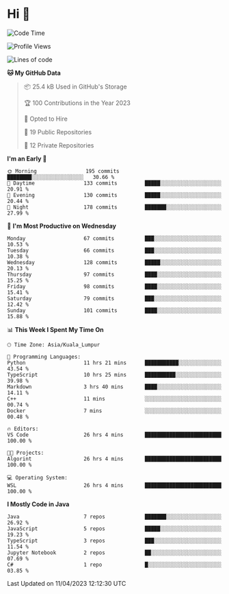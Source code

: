 <h1>Hi 👋</h1>

<!--START_SECTION:waka-->
![Code Time](http://img.shields.io/badge/Code%20Time-146%20hrs%2044%20mins-blue)

![Profile Views](http://img.shields.io/badge/Profile%20Views-6-blue)

![Lines of code](https://img.shields.io/badge/From%20Hello%20World%20I%27ve%20Written-651.5%20thousand%20lines%20of%20code-blue)

**🐱 My GitHub Data** 

> 📦 25.4 kB Used in GitHub's Storage 
 > 
> 🏆 100 Contributions in the Year 2023
 > 
> 💼 Opted to Hire
 > 
> 📜 19 Public Repositories 
 > 
> 🔑 12 Private Repositories 
 > 
**I'm an Early 🐤** 

```text
🌞 Morning                195 commits         ████████░░░░░░░░░░░░░░░░░   30.66 % 
🌆 Daytime                133 commits         █████░░░░░░░░░░░░░░░░░░░░   20.91 % 
🌃 Evening                130 commits         █████░░░░░░░░░░░░░░░░░░░░   20.44 % 
🌙 Night                  178 commits         ███████░░░░░░░░░░░░░░░░░░   27.99 % 
```
📅 **I'm Most Productive on Wednesday** 

```text
Monday                   67 commits          ███░░░░░░░░░░░░░░░░░░░░░░   10.53 % 
Tuesday                  66 commits          ███░░░░░░░░░░░░░░░░░░░░░░   10.38 % 
Wednesday                128 commits         █████░░░░░░░░░░░░░░░░░░░░   20.13 % 
Thursday                 97 commits          ████░░░░░░░░░░░░░░░░░░░░░   15.25 % 
Friday                   98 commits          ████░░░░░░░░░░░░░░░░░░░░░   15.41 % 
Saturday                 79 commits          ███░░░░░░░░░░░░░░░░░░░░░░   12.42 % 
Sunday                   101 commits         ████░░░░░░░░░░░░░░░░░░░░░   15.88 % 
```


📊 **This Week I Spent My Time On** 

```text
🕑︎ Time Zone: Asia/Kuala_Lumpur

💬 Programming Languages: 
Python                   11 hrs 21 mins      ███████████░░░░░░░░░░░░░░   43.54 % 
TypeScript               10 hrs 25 mins      ██████████░░░░░░░░░░░░░░░   39.98 % 
Markdown                 3 hrs 40 mins       ████░░░░░░░░░░░░░░░░░░░░░   14.11 % 
C++                      11 mins             ░░░░░░░░░░░░░░░░░░░░░░░░░   00.74 % 
Docker                   7 mins              ░░░░░░░░░░░░░░░░░░░░░░░░░   00.48 % 

🔥 Editors: 
VS Code                  26 hrs 4 mins       █████████████████████████   100.00 % 

🐱‍💻 Projects: 
Algorint                 26 hrs 4 mins       █████████████████████████   100.00 % 

💻 Operating System: 
WSL                      26 hrs 4 mins       █████████████████████████   100.00 % 
```

**I Mostly Code in Java** 

```text
Java                     7 repos             ███████░░░░░░░░░░░░░░░░░░   26.92 % 
JavaScript               5 repos             █████░░░░░░░░░░░░░░░░░░░░   19.23 % 
TypeScript               3 repos             ███░░░░░░░░░░░░░░░░░░░░░░   11.54 % 
Jupyter Notebook         2 repos             ██░░░░░░░░░░░░░░░░░░░░░░░   07.69 % 
C#                       1 repo              █░░░░░░░░░░░░░░░░░░░░░░░░   03.85 % 
```




 Last Updated on 11/04/2023 12:12:30 UTC
<!--END_SECTION:waka-->
